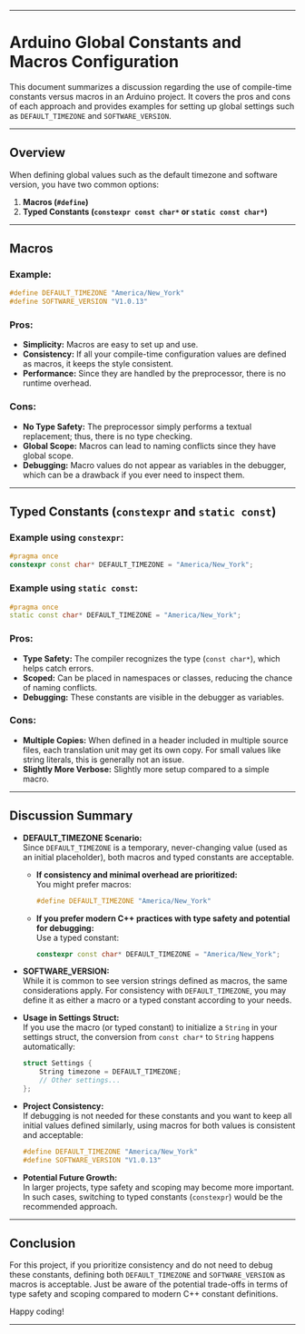 
---

# Arduino Global Constants and Macros Configuration

This document summarizes a discussion regarding the use of compile-time constants versus macros in an Arduino project. It covers the pros and cons of each approach and provides examples for setting up global settings such as `DEFAULT_TIMEZONE` and `SOFTWARE_VERSION`.

---

## Overview

When defining global values such as the default timezone and software version, you have two common options:

1. **Macros (`#define`)**
2. **Typed Constants (`constexpr const char*` or `static const char*`)**

---

## Macros

### Example:
```cpp
#define DEFAULT_TIMEZONE "America/New_York"
#define SOFTWARE_VERSION "V1.0.13"
```

### Pros:
- **Simplicity:** Macros are easy to set up and use.
- **Consistency:** If all your compile-time configuration values are defined as macros, it keeps the style consistent.
- **Performance:** Since they are handled by the preprocessor, there is no runtime overhead.

### Cons:
- **No Type Safety:** The preprocessor simply performs a textual replacement; thus, there is no type checking.
- **Global Scope:** Macros can lead to naming conflicts since they have global scope.
- **Debugging:** Macro values do not appear as variables in the debugger, which can be a drawback if you ever need to inspect them.

---

## Typed Constants (`constexpr` and `static const`)

### Example using `constexpr`:
```cpp
#pragma once
constexpr const char* DEFAULT_TIMEZONE = "America/New_York";
```
### Example using `static const`:
```cpp
#pragma once
static const char* DEFAULT_TIMEZONE = "America/New_York";
```

### Pros:
- **Type Safety:** The compiler recognizes the type (`const char*`), which helps catch errors.
- **Scoped:** Can be placed in namespaces or classes, reducing the chance of naming conflicts.
- **Debugging:** These constants are visible in the debugger as variables.

### Cons:
- **Multiple Copies:** When defined in a header included in multiple source files, each translation unit may get its own copy. For small values like string literals, this is generally not an issue.
- **Slightly More Verbose:** Slightly more setup compared to a simple macro.

---

## Discussion Summary

- **DEFAULT_TIMEZONE Scenario:**  
  Since `DEFAULT_TIMEZONE` is a temporary, never-changing value (used as an initial placeholder), both macros and typed constants are acceptable.  
  - **If consistency and minimal overhead are prioritized:**  
    You might prefer macros:
    ```cpp
    #define DEFAULT_TIMEZONE "America/New_York"
    ```
  - **If you prefer modern C++ practices with type safety and potential for debugging:**  
    Use a typed constant:
    ```cpp
    constexpr const char* DEFAULT_TIMEZONE = "America/New_York";
    ```

- **SOFTWARE_VERSION:**  
  While it is common to see version strings defined as macros, the same considerations apply. For consistency with `DEFAULT_TIMEZONE`, you may define it as either a macro or a typed constant according to your needs.

- **Usage in Settings Struct:**  
  If you use the macro (or typed constant) to initialize a `String` in your settings struct, the conversion from `const char*` to `String` happens automatically:
  ```cpp
  struct Settings {
      String timezone = DEFAULT_TIMEZONE;
      // Other settings...
  };
  ```

- **Project Consistency:**  
  If debugging is not needed for these constants and you want to keep all initial values defined similarly, using macros for both values is consistent and acceptable:
  ```cpp
  #define DEFAULT_TIMEZONE "America/New_York"
  #define SOFTWARE_VERSION "V1.0.13"
  ```

- **Potential Future Growth:**  
  In larger projects, type safety and scoping may become more important. In such cases, switching to typed constants (`constexpr`) would be the recommended approach.

---

## Conclusion

For this project, if you prioritize consistency and do not need to debug these constants, defining both `DEFAULT_TIMEZONE` and `SOFTWARE_VERSION` as macros is acceptable. Just be aware of the potential trade-offs in terms of type safety and scoping compared to modern C++ constant definitions.

Happy coding!

---  